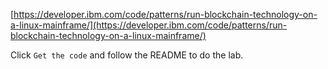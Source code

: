 [https://developer.ibm.com/code/patterns/run-blockchain-technology-on-a-linux-mainframe/](https://developer.ibm.com/code/patterns/run-blockchain-technology-on-a-linux-mainframe/)

Click `Get the code` and follow the README to do the lab.
